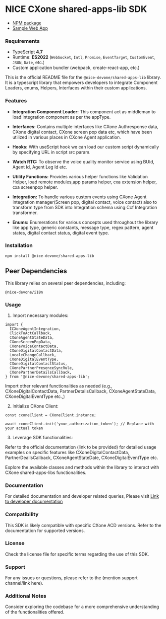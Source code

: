 # NICE CXone shared-apps-lib SDK

*  [NPM package](https://www.npmjs.com/package/@nice-devone/shared-apps-lib)
*  [Sample Web App](https://github.com/nice-cxone/webapp-acd-cxagent-sdk-consumer)

### Requirements

*  TypeScript **4.7**
*  Runtime: **ES2022** (`WebSocket`, `Intl`, `Promise`, `EventTarget`, `CustomEvent`, `JSON`, `Date`, etc.)
*  Custom application bundler (webpack, create-react-app, etc.)

This is the official README file for the `@nice-devone/shared-apps-lib` library. It is a typescript library that empowers developers to integrate Component Loaders, enums, Helpers, Interfaces within their custom applications.

### Features

* **Integration Component Loader:** This component act as middleman to load integration component as per the appType.

* **Interfaces:** Contains multiple interfaces like CXone Authresponse data, CXone digital contact, CXone screen pop data etc, which have been utilized in various places in CXone Agent application.

* **Hooks:** With useScript hook we can load our custom script dynamically by specifying URL in script src param.

* **Watch RTC:** To observe the voice quality monitor service using BUId, Agent Id, Agent Leg Id etc.

* **Utility Functions:** Provides various helper functions like Validation Helper, load remote modules,app params helper, cxa extension helper, cxa screenpop helper.

* **Integration:** To handle various custom events using CXone Agent Integration manager(Screen pop, digital contact, voice contact) also to transform type from SDK into Integration schema using Ccf Integration transformer.

* **Enums:** Enumerations for various concepts used throughout the library like app type, generic constants, message type, regex pattern, agent states, digital contact status, digital event type.


### Installation
```
npm install @nice-devone/shared-apps-lib
```

## Peer Dependencies
This library relies on several peer dependencies, including:
```
@nice-devone/i18n
```

### Usage

1. Import necessary modules: 

```
import {
  ICXoneAgentIntegration,
  ClickToActCallback,
  CXoneAgentStateData,
  CXoneScreenPopData,
  CXoneVoiceContactData,
  CXoneDigitalContactData,
  LocaleChangeCallback,
  CXoneDigitalEventType,
  CXoneDigitalContactStatus,
  CXonePartnerPresenceSyncRule,
  CXonePartnerDetailsCallback,
} from '@nice-devone/shared-apps-lib';
```

Import other relevant functionalities as needed (e.g., CXoneDigitalContactData, PartnerDetailsCallback, CXoneAgentStateData, CXoneDigitalEventType etc.,)

2. Initialize CXone Client:

```
const cxoneClient = CXoneClient.instance;

await cxoneClient.init('your_authorization_token'); // Replace with your actual token
```
3. Leverage SDK functionalities:

Refer to the official documentation (link to be provided) for detailed usage examples on specific features like CXoneDigitalContactData, PartnerDeailsCallback, CXoneAgentStateDate, CXoneDigitalEventType etc.

Explore the available classes and methods within the library to interact with CXone shared-apps-libs functionalities.

### Documentation

For detailed documentation and developer related queries, Please visit  [Link to developer documentation](https://developer.niceincontact.com/)

### Compatibility

This SDK is likely compatible with specific CXone ACD versions. Refer to the documentation for supported versions.

### License

Check the license file for specific terms regarding the use of this SDK.

### Support

For any issues or questions, please refer to the (mention support channel/link here).

### Additional Notes

Consider exploring the codebase for a more comprehensive understanding of the functionalities offered.

